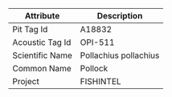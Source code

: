| Attribute  | Description |
| ------------- | ------------- |
| Pit Tag Id | A18832 |
| Acoustic Tag Id | OPI-511 |
| Scientific Name | Pollachius pollachius |
| Common Name | Pollock |
| Project | FISHINTEL |